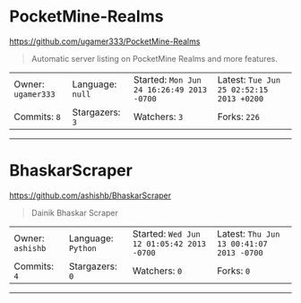 # PocketMine-Realms

https://github.com/ugamer333/PocketMine-Realms
<blockquote>
Automatic server listing on PocketMine Realms and more features.
</blockquote>

<table>
<tr><td>Owner: <code>ugamer333</code></td>
    <td>Language: <code>null</code></td>
    <td>Started: <code>Mon Jun 24 16:26:49 2013 -0700</code></td>
    <td>Latest: <code>Tue Jun 25 02:52:15 2013 +0200</code></td></tr>
<tr><td>Commits: <code>8</code></td>
    <td>Stargazers: <code>3</code></td>
    <td>Watchers: <code>3</code></td>
    <td>Forks: <code>226</code></td></tr>
</table>

---

# BhaskarScraper

https://github.com/ashishb/BhaskarScraper
<blockquote>
Dainik Bhaskar Scraper
</blockquote>

<table>
<tr><td>Owner: <code>ashishb</code></td>
    <td>Language: <code>Python</code></td>
    <td>Started: <code>Wed Jun 12 01:05:42 2013 -0700</code></td>
    <td>Latest: <code>Thu Jun 13 00:41:07 2013 -0700</code></td></tr>
<tr><td>Commits: <code>4</code></td>
    <td>Stargazers: <code>0</code></td>
    <td>Watchers: <code>0</code></td>
    <td>Forks: <code>0</code></td></tr>
</table>

---

